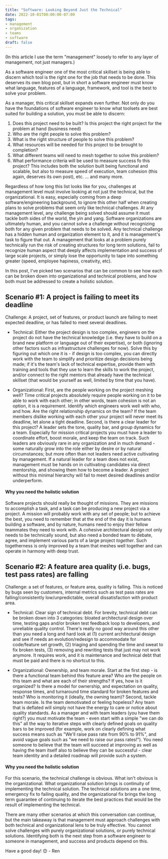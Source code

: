 ```yaml
---
title: "Software: Looking Beyond Just the Technical"
date: 2022-10-01T00:00:00-07:00
tags: 
- management
- organization
- teams
- software
draft: false
---
```

(In this article I use the term "management" loosely to refer to any layer of management, not just managers.)

As a software engineer one of the most critical skillset is being able to discern which tool is the right one for the job that needs to be done. This deserves its own blog post, but in short a software engineer must know what language, features of a language, framework, and tool is the best to solve your problem.

As a manager, this critical skillset expands even further. Not only do you have the foundations of software engineer to know what toolsets are best suited for building a solution, you must be able to discern:
1. Does this project need to be built? Is this project the right project for the problem at hand (business need)
2. Who are the right people to solve this problem?
3. What is the right structure of people to solve this problem?
4. What resources will be needed for this project to be brought to completion?
5. What different teams will need to mesh together to solve this problem?
5. What performance criteria will be used to measure success fo this project? This includes both the solution built being functional and scalable, but also to measure speed of execution, team cohesion (this again, deserves its own post), etc.
... and many more.

Regardless of how long this list looks like for you, challenges at management level must involve looking at not just the technical, but the organizational. It is easy, especially coming from a deep software/engineering background, to ignore this other half when creating plans to solve problems that seem only like technical challenges. At any management level, any challenge being solved should assume it must tackle both sides of the world, the yin and yang. Software organizations are ultimately human, and you cannot solve a challenge without recognizing both for any given problem that needs to be solved. Any technical challenge has a hidden human and organization element to it, and it is management's task to figure that out. A management that looks at a problem purely technically run the risk of creating structures for long term solutions, fail to recognize human aspect that deeply affects implementation and success of large scale projects, or simply lose the opportunity to tape into something greater (speed, employee hapiness, creativity, etc).

In this post, I've picked two scenarios that can be common to see how each can be broken down into organizational and technical problems, and how both must be addressed to create a holistic solution. 

## Scenario #1: A project is failing to meet its deadline
Challenge: A project, set of features, or product launch are failing to meet expected deadline, or has failed to meet several deadlines. 

- Technical: Either the project design is too complex, engineers on the project do not have the technical knowledge (i.e. they have to build on a brand new platform or language out of their expertise), or both (ignoring other factors such as infrastructure challenges for now). Solve this by figuring out which one it is - if design is too complex, you can directly work with the team to simplify and prioritize design decisions being made; if it's the team's lack of technical expertise, provide them with training and tools that they use to learn the skills to work the project, and/or connect to the right mentors that already have the technical skillset (that would be yourself as well, limited by time that you have).

- Organizational: First, are the people working on the project meshing well? Time critical projects absolutely require people working on it to be able to work with each other; in other words, team cohesion is not an option, it is a requirement. Identify which engineers work well with who, and how. Are the right relationship dynamics on the team? If the team members dislike working with each other your project will never meet its deadline, let alone a tight deadline. Second, is there a clear leader for this project? A leader sets the tone, quality bar, and group dynamics for a team. Especially for mission critical projects you must have a leader to coordinate effort, boost morale, and keep the team on track. Such leaders are obviously rare in any organization and in much demand - some naturally grow into the role either by desire or by natural circumstances; but more often than not leaders need active cultivating by management. If a natural leader for a team does not exist, management must be hands on in cultivating candidates via direct mentorship, and showing them how to become a leader. A project without this minimal hierarchy will fail to meet desired deadlines and/or underperform. 

#### Why you need the holistic solution
Software projects should really be thought of missions. They are missions to accomplish a task, and a task can be producing a new project via a project. A mission will probably work with any set of people; but to achieve the best, you need to remember that at the end of the day it is humans building a software, and by nature, humans need to enjoy their fellow teammates they need to work with. A cohesive architectural design not only needs to be technically sound, but also need a bonded team to debate, agree, and implement various parts of a large project *together*. Such togetherness is only improved by a team that meshes well together and can operate in harmony with deep trust.

## Scenario #2: A feature area quality (i.e. bugs, test pass rates) are falling
Challenge: a set of features, or feature area, quality is falling. This is noticed by bugs seen by customers, internal metrics such as test pass rates are falling/consistently low/unpredictable, overall dissatisfaction with product area.

- Technical: Clear sign of technical debt. For brevity, technical debt can be broken down into 3 categories: bloated architectural design over time, testing gaps and/or broken test feedback loop to developers, and unreliable quality control. There's really no good way around this other than you need a long and hard look at (1) current architectural design and see if needs an evolution/redesign to accommodate for code/feature set growth, (2) triaging and spending the time and sweat to fix broken tests, (3) removing and rewriting tests that just may not work anymore. It requires work, and it is maintenance and technical debt that must be paid and there is no shortcut to this.

- Organizational: Ownership, and team morale. Start at the first step - is there a functional team behind this feature area? Who are the people on this team and what are each of their strengths? If yes, how is it organized? Is there a model for ownership, and expectation on quality, response times, and turnaround time standard for broken features and tests? Who is monitoring it (ideally, the owning team)? Second, tackle team morale. Is the team demotivated or feeling hopeless? Any team that is deflated will simply not have the energy to care or notice about quality standards. As a manager and with team leaders (you have them right?) you must motivate the team - even start with a simple "we can do this" all the way to iterative steps with clearly defined goals on quality bars to be improved (for example, work on clearly defining what success means such as "We'll raise pass rate from 90% to 91%", and avoid vague goals such as "we need to raise our pass rates!"). You need someone to believe that the team will succeed at improving as well as having the team itself also to believe they can be successful - clear team identity and a detailed roadmap will provide such a system.

#### Why you need the holistic solution
For this scenario, the technical challenge is obvious. What isn't obvious is the organizational. What organizational solution brings is continuity of implementing the technical solution. The technical solutions are a one time, emergency fix to failing quality, and the organizational fix brings the long term guarantee of continuing to iterate the best practices that would be the result of implementing the technical.

There are many other scenarios at which this conversation can continue, but the main takeaway is that management must approach challenges with both technical and organizational lens to be truly effective. You cannot solve challenges with purely organizational solutions, or purely technical solutions. Identifying both is the next step from a software engineer to someone in management, and success and products depend on this.

Have a good day! 😊 - Ren
